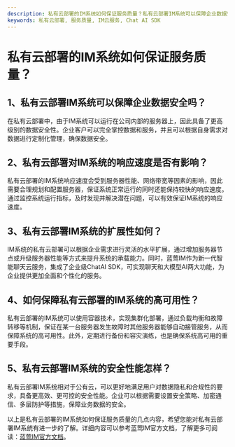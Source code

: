 ```yaml
---
description: 私有云部署的IM系统如何保证服务质量？私有云部署IM系统可以保障企业数据安全吗？私有云部署对IM系统的响应速度是否有影响？私有云部署IM系统的扩展性如何？
keywords: 私有云部署, 服务质量, IM云服务, Chat AI SDK
---
```

# 私有云部署的IM系统如何保证服务质量？

## 1、私有云部署IM系统可以保障企业数据安全吗？

在私有云部署中，由于IM系统可以运行在公司内部的服务器上，因此具备了更高级别的数据安全性。企业客户可以完全掌控数据和服务，并且可以根据自身需求对数据进行定制化管理，确保数据安全。

## 2、私有云部署对IM系统的响应速度是否有影响？

私有云部署的IM系统响应速度会受到服务器性能、网络带宽等因素的影响，因此需要合理规划和配置服务器，保证系统正常运行的同时还能保持较快的响应速度。通过监控系统运行指标，及时发现并解决潜在问题，可以有效保证IM系统的响应速度。

## 3、私有云部署IM系统的扩展性如何？

IM系统的私有云部署可以根据企业需求进行灵活的水平扩展，通过增加服务器节点或升级服务器性能等方式来提升系统的承载能力。同时，蓝莺IM作为新一代智能聊天云服务，集成了企业级ChatAI SDK，可实现聊天和大模型AI两大功能，为企业提供更加全面和个性化的服务。

## 4、如何保障私有云部署的IM系统的高可用性？

私有云部署的IM系统可以使用容器技术，实现集群化部署，通过负载均衡和故障转移等机制，保证在某一台服务器发生故障时其他服务器能够自动接管服务，从而保障系统的高可用性。此外，定期进行备份和容灾演练，也是确保系统高可用的重要手段。

## 5、私有云部署IM系统的安全性能怎样？

私有云部署IM系统相对于公有云，可以更好地满足用户对数据隐私和合规性的要求，具备更高效、更可控的安全性能。企业可以根据需要设置安全策略、加密通信、多层防护等措施，保障业务数据的安全。

以上是私有云部署的IM系统如何保证服务质量的几点内容，希望您能对私有云部署IM系统有进一步的了解。详细内容可以参考蓝莺IM官方文档，了解更多可阅读：[蓝莺IM官方文档](https://www.lanyingim.com)。